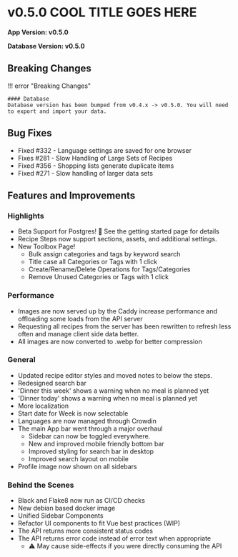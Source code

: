 # v0.5.0 COOL TITLE GOES HERE

**App Version: v0.5.0**

**Database Version: v0.5.0**

## Breaking Changes

!!! error "Breaking Changes"

    #### Database
    Database version has been bumped from v0.4.x -> v0.5.0. You will need to export and import your data.

## Bug Fixes
- Fixed #332 - Language settings are saved for one browser
- Fixes #281 - Slow Handling of Large Sets of Recipes
- Fixed #356 - Shopping lists generate duplicate items
- Fixed #271 - Slow handling of larger data sets

## Features and Improvements

### Highlights
- Beta Support for Postgres! 🎉 See the getting started page for details
- Recipe Steps now support sections, assets, and additional settings. 
- New Toolbox Page!
  - Bulk assign categories and tags by keyword search
  - Title case all Categories or Tags with 1 click
  - Create/Rename/Delete Operations for Tags/Categories
  - Remove Unused Categories or Tags with 1 click

### Performance
- Images are now served up by the Caddy increase performance and offloading some loads from the API server
- Requesting all recipes from the server has been rewritten to refresh less often and manage client side data better.
- All images are now converted to .webp for better compression

### General
- Updated recipe editor styles and moved notes to below the steps. 
- Redesigned search bar
- 'Dinner this week' shows a warning when no meal is planned yet
- 'Dinner today' shows a warning when no meal is planned yet
- More localization
- Start date for Week is now selectable
- Languages are now managed through Crowdin
- The main App bar went through a major overhaul
  - Sidebar can now be toggled everywhere. 
  - New and improved mobile friendly bottom bar
  - Improved styling for search bar in desktop
  - Improved search layout on mobile
- Profile image now shown on all sidebars

### Behind the Scenes
- Black and Flake8 now run as CI/CD checks
- New debian based docker image
- Unified Sidebar Components
- Refactor UI components to fit Vue best practices (WIP)
- The API returns more consistent status codes
- The API returns error code instead of error text when appropriate 
  - ⚠️ May cause side-effects if you were directly consuming the API